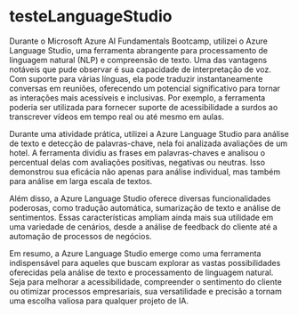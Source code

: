 # testeLanguageStudio
Durante o Microsoft Azure AI Fundamentals Bootcamp, utilizei o Azure Language Studio, uma ferramenta abrangente para processamento de linguagem natural (NLP) e compreensão de texto. Uma das vantagens notáveis que pude observar é sua capacidade de interpretação de voz. Com suporte para várias línguas, ela pode traduzir instantaneamente conversas em reuniões, oferecendo um potencial significativo para tornar as interações mais acessíveis e inclusivas. Por exemplo, a ferramenta poderia ser utilizada para fornecer suporte de acessibilidade a surdos ao transcrever vídeos em tempo real ou até mesmo em aulas.

Durante uma atividade prática, utilizei a Azure Language Studio para análise de texto e detecção de palavras-chave, nela foi analizada avaliações de um hotel. A ferramenta dividiu as frases em palavras-chaves e analisou o percentual delas com avaliações positivas, negativas ou neutras. Isso demonstrou sua eficácia não apenas para análise individual, mas também para análise em larga escala de textos.

Além disso, a Azure Language Studio oferece diversas funcionalidades poderosas, como tradução automática, sumarização de texto e análise de sentimentos. Essas características ampliam ainda mais sua utilidade em uma variedade de cenários, desde a análise de feedback do cliente até a automação de processos de negócios.

Em resumo, a Azure Language Studio emerge como uma ferramenta indispensável para aqueles que buscam explorar as vastas possibilidades oferecidas pela análise de texto e processamento de linguagem natural. Seja para melhorar a acessibilidade, compreender o sentimento do cliente ou otimizar processos empresariais, sua versatilidade e precisão a tornam uma escolha valiosa para qualquer projeto de IA.

